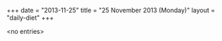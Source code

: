 +++
date = "2013-11-25"
title = "25 November 2013 (Monday)"
layout = "daily-diet"
+++


\<no entries\>
